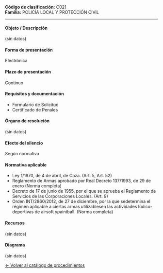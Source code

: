 
**Código de clasificación:** C021  
**Familia:** POLICÍA LOCAL Y PROTECCIÓN CIVIL

---

#### Objeto / Descripción

(sin datos)

#### Forma de presentación

Electrónica

#### Plazo de presentación

Continuo

#### Requisitos y documentación


- Formulario de Solicitud
- Certificado de Penales

#### Órgano de resolución

(sin datos)

#### Efecto del silencio

Según normativa

#### Normativa aplicable


- Ley 1/1970, de 4 de abril, de Caza. (Art. 5, Art. 52)
- Reglamento de Armas aprobado por Real Decreto 137/1993, de 29 de enero (Norma completa)
- Decreto de 17 de junio de 1955, por el que se aprueba el Reglamento de Servicios de las Corporaciones Locales. (Art. 9)
- Orden INT/2860/2012, de 27 de diciembre, por la que sedetermina el régimen aplicable a ciertas armas utilizablesen las actividades lúdico-deportivas de airsoft ypaintball. (Norma completa)

#### Recursos

(sin datos)

#### Diagrama

(sin datos)

 
[← Volver al catálogo de procedimientos](../buscador.md)
